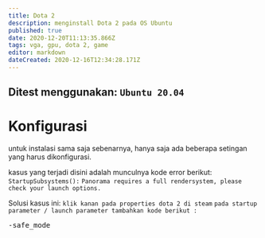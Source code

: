 ```yaml
---
title: Dota 2
description: menginstall Dota 2 pada OS Ubuntu
published: true
date: 2020-12-20T11:13:35.866Z
tags: vga, gpu, dota 2, game
editor: markdown
dateCreated: 2020-12-16T12:34:28.171Z
---
```


Ditest menggunakan:
`Ubuntu 20.04`
---

# Konfigurasi


untuk instalasi sama saja sebenarnya, hanya saja ada beberapa setingan yang harus dikonfigurasi.

kasus yang terjadi disini adalah munculnya kode error berikut:
`StartupSubsystems():`
`Panorama requires a full rendersystem, please check your launch options.`

Solusi kasus ini:
`klik kanan pada properties dota 2 di steam` 
`pada startup parameter / launch parameter tambahkan kode berikut :`

<kbd>-safe_mode</kbd>
